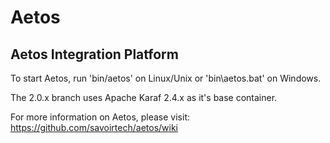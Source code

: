 Aetos
=====

Aetos Integration Platform
--------------------------

To start Aetos, run 'bin/aetos' on Linux/Unix or 
'bin\aetos.bat' on Windows.

The 2.0.x branch uses Apache Karaf 2.4.x as it's base
container.

For more information on Aetos, please visit:
https://github.com/savoirtech/aetos/wiki
